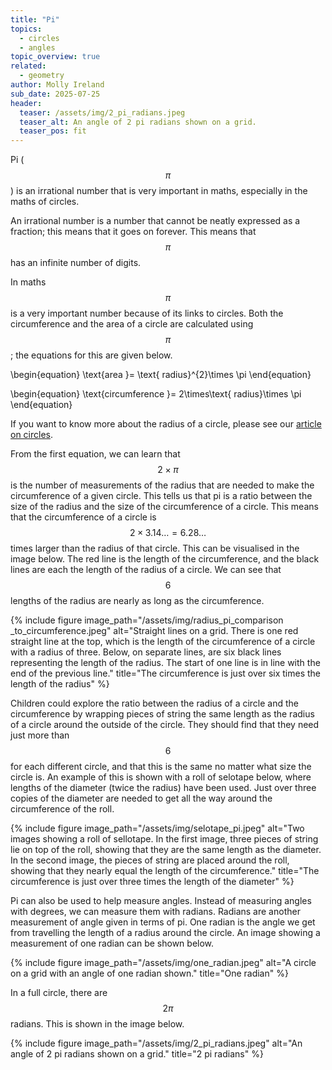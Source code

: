 ```yaml
---
title: "Pi"
topics: 
  - circles
  - angles
topic_overview: true
related: 
  - geometry
author: Molly Ireland
sub_date: 2025-07-25
header:
  teaser: /assets/img/2_pi_radians.jpeg
  teaser_alt: An angle of 2 pi radians shown on a grid.
  teaser_pos: fit
---
```

Pi ($$\pi$$) is an irrational number that is very important in maths, especially in the maths of circles. 

An irrational number is a number that cannot be neatly expressed as a fraction; this means that it goes on forever. This means that $$\pi$$ has an infinite number of digits. 	

In maths $$\pi$$ is a very important number because of its links to circles. Both the circumference and the area of a circle are calculated using $$\pi$$; the equations for this are given below. 

\begin{equation}
\text{area }= \text{ radius}^{2}\times \pi
\end{equation}

\begin{equation}
\text{circumference }= 2\times\text{ radius}\times \pi
\end{equation}

If you want to know more about the radius of a circle, please see our [article on circles]({{site.baseurl}}/articles/circles/). 

From the first equation, we can learn that $$2\times \pi$$ is the number of measurements of the radius that are needed to make the circumference of a given circle. This tells us that pi is a ratio between the size of the radius and the size of the circumference of a circle. This means that the circumference of a circle is $$2\times3.14… = 6.28…$$ times larger than the radius of that circle. This can be visualised in the image below. The red line is the length of the circumference, and the black lines are each the length of the radius of a circle. We can see that $$6$$ lengths of the radius are nearly as long as the circumference. 

{% include figure image_path="/assets/img/radius_pi_comparison _to_circumference.jpeg" alt="Straight lines on a grid. There is one red straight line at the top, which is the length of the circumference of a circle with a radius of three. Below, on separate lines, are six black lines representing the length of the radius. The start of one line is in line with the end of the previous line." title="The circumference is just over six times the length of the radius" %}

Children could explore the ratio between the radius of a circle and the circumference by wrapping pieces of string the same length as the radius of a circle around the outside of the circle. They should find that they need just more than $$6$$ for each different circle, and that this is the same no matter what size the circle is. An example of this is shown with a roll of selotape below, where lengths of the diameter (twice the radius) have been used. Just over three copies of the diameter are needed to get all the way around the circumference of the roll.

{% include figure image_path="/assets/img/selotape_pi.jpeg" alt="Two images showing a roll of sellotape. In the first image, three pieces of string lie on top of the roll, showing that they are the same length as the diameter. In the second image, the pieces of string are placed around the roll, showing that they nearly equal the length of the circumference." title="The circumference is just over three times the length of the diameter" %}

Pi can also be used to help measure angles. Instead of measuring angles with degrees, we can measure them with radians. Radians are another measurement of angle given in terms of pi. One radian is the angle we get from travelling the length of a radius around the circle. An image showing a measurement of one radian can be shown below. 

{% include figure image_path="/assets/img/one_radian.jpeg" alt="A circle on a grid with an angle of one radian shown." title="One radian" %}

In a full circle, there are $$2\pi$$ radians. This is shown in the image below. 

{% include figure image_path="/assets/img/2_pi_radians.jpeg" alt="An angle of 2 pi radians shown on a grid." title="2 pi radians" %}
